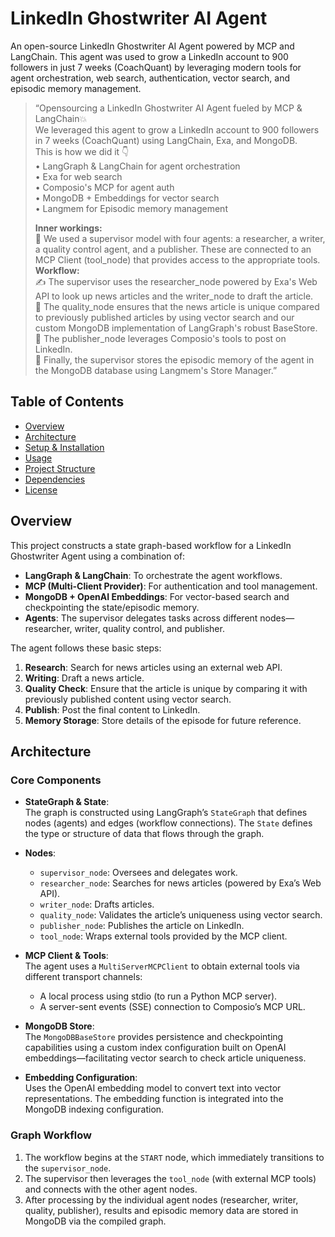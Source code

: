 # LinkedIn Ghostwriter AI Agent

An open-source LinkedIn Ghostwriter AI Agent powered by MCP and LangChain. This agent was used to grow a LinkedIn account to 900 followers in just 7 weeks (CoachQuant) by leveraging modern tools for agent orchestration, web search, authentication, vector search, and episodic memory management.

> “Opensourcing a LinkedIn Ghostwriter AI Agent fueled by MCP & LangChain💥  
> We leveraged this agent to grow a LinkedIn account to 900 followers in 7 weeks (CoachQuant) using LangChain, Exa, and MongoDB.  
> This is how we did it 👇  
> • LangGraph & LangChain for agent orchestration  
> • Exa for web search  
> • Composio's MCP for agent auth  
> • MongoDB + Embeddings for vector search  
> • Langmem for Episodic memory management  
>  
> **Inner workings:**  
> 🧪 We used a supervisor model with four agents: a researcher, a writer, a quality control agent, and a publisher. These are connected to an MCP Client (tool_node) that provides access to the appropriate tools.  
> **Workflow:**  
> ✍ The supervisor uses the researcher_node powered by Exa's Web API to look up news articles and the writer_node to draft the article.  
> 🛂 The quality_node ensures that the news article is unique compared to previously published articles by using vector search and our custom MongoDB implementation of LangGraph's robust BaseStore.  
> 🛫 The publisher_node leverages Composio's tools to post on LinkedIn.  
> 🧠 Finally, the supervisor stores the episodic memory of the agent in the MongoDB database using Langmem's Store Manager.”

## Table of Contents
- [Overview](#overview)
- [Architecture](#architecture)
- [Setup & Installation](#setup--installation)
- [Usage](#usage)
- [Project Structure](#project-structure)
- [Dependencies](#dependencies)
- [License](#license)

## Overview

This project constructs a state graph-based workflow for a LinkedIn Ghostwriter Agent using a combination of:

- **LangGraph & LangChain**: To orchestrate the agent workflows.
- **MCP (Multi-Client Provider)**: For authentication and tool management.
- **MongoDB + OpenAI Embeddings**: For vector-based search and checkpointing the state/episodic memory.
- **Agents**: The supervisor delegates tasks across different nodes—researcher, writer, quality control, and publisher.

The agent follows these basic steps:

1. **Research**: Search for news articles using an external web API.
2. **Writing**: Draft a news article.
3. **Quality Check**: Ensure that the article is unique by comparing it with previously published content using vector search.
4. **Publish**: Post the final content to LinkedIn.
5. **Memory Storage**: Store details of the episode for future reference.

## Architecture

### Core Components

- **StateGraph & State**:  
  The graph is constructed using LangGraph’s `StateGraph` that defines nodes (agents) and edges (workflow connections). The `State` defines the type or structure of data that flows through the graph.

- **Nodes**:  
  - `supervisor_node`: Oversees and delegates work.  
  - `researcher_node`: Searches for news articles (powered by Exa’s Web API).  
  - `writer_node`: Drafts articles.  
  - `quality_node`: Validates the article’s uniqueness using vector search.  
  - `publisher_node`: Publishes the article on LinkedIn.  
  - `tool_node`: Wraps external tools provided by the MCP client.

- **MCP Client & Tools**:  
  The agent uses a `MultiServerMCPClient` to obtain external tools via different transport channels:  
  - A local process using stdio (to run a Python MCP server).  
  - A server-sent events (SSE) connection to Composio’s MCP URL.

- **MongoDB Store**:  
  The `MongoDBBaseStore` provides persistence and checkpointing capabilities using a custom index configuration built on OpenAI embeddings—facilitating vector search to check article uniqueness.

- **Embedding Configuration**:  
  Uses the OpenAI embedding model to convert text into vector representations. The embedding function is integrated into the MongoDB indexing configuration.

### Graph Workflow

1. The workflow begins at the `START` node, which immediately transitions to the `supervisor_node`.  
2. The supervisor then leverages the `tool_node` (with external MCP tools) and connects with the other agent nodes.  
3. After processing by the individual agent nodes (researcher, writer, quality, publisher), results and episodic memory data are stored in MongoDB via the compiled graph.
